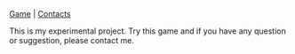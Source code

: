 <nav class="menu" style="align-items: center">
    <div class="container" style="align-items: center">
        <a href="15-puzzle.html">Game</a> |
        <a href="contact.html">Contacts</a>
    </div>
</nav>

This is my experimental project. Try this game and if you have any question or suggestion, please contact me. 

